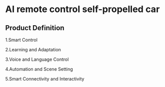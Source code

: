 # AI remote control self-propelled car
## Product Definition
1.Smart Control

2.Learning and Adaptation

3.Voice and Language Control

4.Automation and Scene Setting

5.Smart Connectivity and Interactivity
